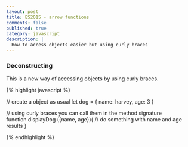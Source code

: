 ```yaml
---
layout: post
title: ES2015 - arrow functions
comments: false
published: true
category: javascript
description: |
  How to access objects easier but using curly braces
---
```


### Deconstructing

This is a new way of accessing objects by using curly braces.

{% highlight javascript %}

// create a object as usual
let dog = {
  name: harvey,
  age: 3
}

// using curly braces you can call them in the method signature  
function displayDog ({name, age}){
  // do something with name and age results
}

{% endhighlight %}
